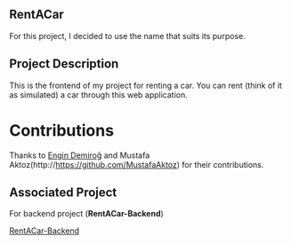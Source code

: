 ## RentACar 
For this project, I decided to use the name that suits its purpose.

## Project Description
This is the frontend of my project for renting a car. You can rent (think of it as simulated) a car through this web application.

# Contributions

Thanks to [Engin Demiroğ](http://https://github.com/engindemirog) and 
Mustafa Aktoz(http://https://github.com/MustafaAktoz) for their contributions.

## Associated Project

For backend project (**RentACar-Backend**)

[RentACar-Backend](https://github.com/Fateehs/RentACar-Backend)
